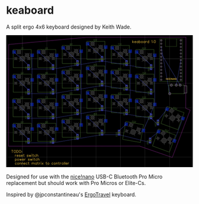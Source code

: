 # keaboard

A split ergo 4x6 keyboard designed by Keith Wade.

![WIP](./WIP_2020-08-18%2007-08-13.png)

Designed for use with the [nice!nano][nicenano] USB-C Bluetooth Pro Micro replacement but should
work with Pro Micros or Elite-Cs.

Inspired by @jpconstantineau's [ErgoTravel][ergotravel] keyboard.

[nicenano]: https://docs.nicekeyboards.com/#/nice!nano/
[ergotravel]: https://github.com/jpconstantineau/ErgoTravel
